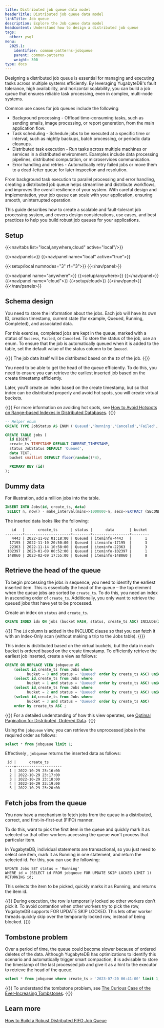 ```yaml
---
title: Distributed job queue data model
headerTitle: Distributed job queue data model
linkTitle: Job queue
description: Explore the Job queue data model
headcontent: Understand how to design a distributed job queue
tags:
  other: ysql
menu:
  2025.1:
    identifier: common-patterns-jobqueue
    parent: common-patterns
    weight: 300
type: docs
---
```


Designing a distributed job queue is essential for managing and executing tasks across multiple systems efficiently. By leveraging YugabyteDB's fault tolerance, high availability, and horizontal scalability, you can build a job queue that ensures reliable task processing, even in complex, multi-node systems.

Common use cases for job queues include the following:

- Background processing - Offload time-consuming tasks, such as sending emails, image processing, or report generation, from the main application flow.
- Task scheduling - Schedule jobs to be executed at a specific time or interval, such as nightly backups, batch processing, or periodic data cleanups.
- Distributed task execution - Run tasks across multiple machines or services in a distributed environment. Examples include data processing pipelines, distributed computation, or microservices communication.
- Error handling and retries - Automatically retry failed jobs or move them to a dead-letter queue for later inspection and resolution.

From background task execution to parallel processing and error handling, creating a distributed job queue helps streamline and distribute workflows, and improves the overall resilience of your system. With careful design and implementation, your job queue can scale with your application, ensuring smooth, uninterrupted operation.

This guide describes how to create a scalable and fault-tolerant job processing system, and covers design considerations, use cases, and best practices to help you build robust job queues for your applications.

## Setup

<!-- begin: nav tabs -->
{{<nav/tabs list="local,anywhere,cloud" active="local"/>}}

{{<nav/panels>}}
{{<nav/panel name="local" active="true">}}
<!-- local cluster setup instructions -->
{{<setup/local numnodes="3" rf="3">}}
{{</nav/panel>}}

{{<nav/panel name="anywhere">}} {{<setup/anywhere>}} {{</nav/panel>}}
{{<nav/panel name="cloud">}} {{<setup/cloud>}} {{</nav/panel>}}
{{</nav/panels>}}
<!-- end: nav tabs -->

## Schema design

You need to store the information about the jobs. Each job will have its own ID, creation timestamp, current state (for example, Queued, Running, Completed), and associated data.

For this exercise, completed jobs are kept in the queue, marked with a status of `Success`, `Failed`, or `Canceled`. To store the status of the job, use an enum. To ensure that the job is automatically queued when it is added to the table, set the default value of the status column to be  `Queued`.

{{<note>}}
The job data itself will be distributed based on the `ID` of the job.
{{</note>}}

You need to be able to get the head of the queue efficiently. To do this, you need to ensure you can retrieve the earliest inserted job based on the create timestamp efficiently.

Later, you'll create an index based on the create timestamp, but so that index can be distributed properly and avoid hot spots, you will create virtual buckets.

{{<tip>}}
For more information on avoiding hot spots, see [How to Avoid Hotspots on Range-based Indexes in Distributed Databases](https://www.yugabyte.com/blog/distributed-databases-hotspots-range-based-indexes/).
{{</tip>}}

```sql
-- Helper enum
CREATE TYPE JobStatus AS ENUM ('Queued','Running','Canceled','Failed','Success');

CREATE TABLE jobs (
  id BIGINT,
  create_ts TIMESTAMP DEFAULT CURRENT_TIMESTAMP,
  status JobStatus DEFAULT 'Queued',
  data TEXT,
  bucket smallint DEFAULT floor(random()*4),

  PRIMARY KEY (id)
);
```

## Dummy data

For illustration, add a million jobs into the table.

```sql
INSERT INTO Jobs(id, create_ts, data)
 SELECT n, now() - make_interval(mins=>1000000-n, secs=>EXTRACT (SECONDS FROM now())), 'iteminfo-' || n FROM generate_series(1, 1000000) n;
```

The inserted data looks like the following:

```caddyfile{.nocopy}
   id   |      create_ts      | status |      data       | bucket
--------+---------------------+--------+-----------------+--------
   4443 | 2022-11-02 01:18:00 | Queued | iteminfo-4443   |      1
  17195 | 2022-11-10 20:50:00 | Queued | iteminfo-17195  |      3
  22363 | 2022-11-14 10:58:00 | Queued | iteminfo-22363  |      3
 102397 | 2023-01-09 00:52:00 | Queued | iteminfo-102397 |      1
 148060 | 2023-02-09 17:55:00 | Queued | iteminfo-148060 |      0
```

## Retrieve the head of the queue

To begin processing the jobs in sequence, you need to identify the earliest inserted item. This is essentially the head of the queue – the top element when the queue jobs are sorted by `create_ts`. To do this, you need an index in ascending order of `create_ts`. Additionally, you only want to retrieve the queued jobs that have yet to be processed.

Create an index on `status` and `create_ts`.

```sql
CREATE INDEX idx ON jobs (bucket HASH, status, create_ts ASC) INCLUDE(id);
```

{{<note>}}
The `id` column is added in the INCLUDE clause so that you can fetch it with an Index-Only scan (without making a trip to the Jobs table).
{{</note>}}

This index is distributed based on the virtual buckets, but the data in each bucket is ordered based on the create timestamp. To efficiently retrieve the earliest job inserted, create a view as follows:

```sql
CREATE OR REPLACE VIEW jobqueue AS
    (select id,create_ts from Jobs where
          bucket = 0 and status = 'Queued' order by create_ts ASC) union all
    (select id,create_ts from Jobs where
          bucket = 1 and status = 'Queued' order by create_ts ASC) union all
    (select id,create_ts from Jobs where
          bucket = 2 and status = 'Queued' order by create_ts ASC) union all
    (select id,create_ts from Jobs where
          bucket = 3 and status = 'Queued' order by create_ts ASC)
    order by create_ts ASC ;
```

{{<tip>}}
For a detailed understanding of how this view operates, see [Optimal Pagination for Distributed, Ordered Data](https://www.yugabyte.com/blog/optimize-pagination-distributed-data-maintain-ordering/).
{{</tip>}}

Using the `jobqueue` view, you can retrieve the unprocessed jobs in the required order as follows:

```sql
select * from jobqueue limit 1;
```

Effectively , `jobqueue` returns the inserted data as follows:

```caddyfile{.nocopy}
 id |      create_ts
----+---------------------
  1 | 2022-10-29 23:16:00
  2 | 2022-10-29 23:17:00
  3 | 2022-10-29 23:18:00
  4 | 2022-10-29 23:19:00
  5 | 2022-10-29 23:20:00
```

## Fetch jobs from the queue

You now have a mechanism to fetch jobs from the queue in a distributed, correct, and first-in-first-out (FIFO) manner.

To do this, want to pick the first item in the queue and quickly mark it as selected so that other workers accessing the queue won't process that particular item.

In YugabyteDB, individual statements are transactional, so you just need to select one item, mark it as Running in one statement, and return the selected id. For this, you can use the following:

```plpgsql
UPDATE Jobs SET status = 'Running'
WHERE id = (SELECT id FROM jobqueue FOR UPDATE SKIP LOCKED LIMIT 1)
RETURNING id;
```

This selects the item to be picked, quickly marks it as Running, and returns the item id.

{{<note>}}
During execution, the row is temporarily locked so other workers don't pick it. To avoid contention when other workers try to pick the row, YugabyteDB supports FOR UPDATE SKIP LOCKED. This lets other worker threads quickly skip over the temporarily locked row, instead of being blocked.
{{</note>}}

## Tombstone problem

Over a period of time, the queue could become slower because of ordered deletes of the data. Although YugabyteDB has optimizations to identify this scenario and automatically trigger smart compaction, it is advisable to store the timestamp of the last processed job and give it as a hint to the executor to retrieve the head of the queue.

```sql
select * from jobqueue where create_ts > '2023-07-20 06:41:00' limit 1;
```

{{<tip>}}
To understand the tombstone problem, see [The Curious Case of the Ever-Increasing Tombstones](https://www.yugabyte.com/blog/keep-tombstones-data-markers-slowing-scan-performance/#houston-we-have-a-problem).
{{</tip>}}

## Learn more

[How to Build a Robust Distributed FIFO Job Queue](https://www.yugabyte.com/blog/distributed-fifo-job-queue/)
